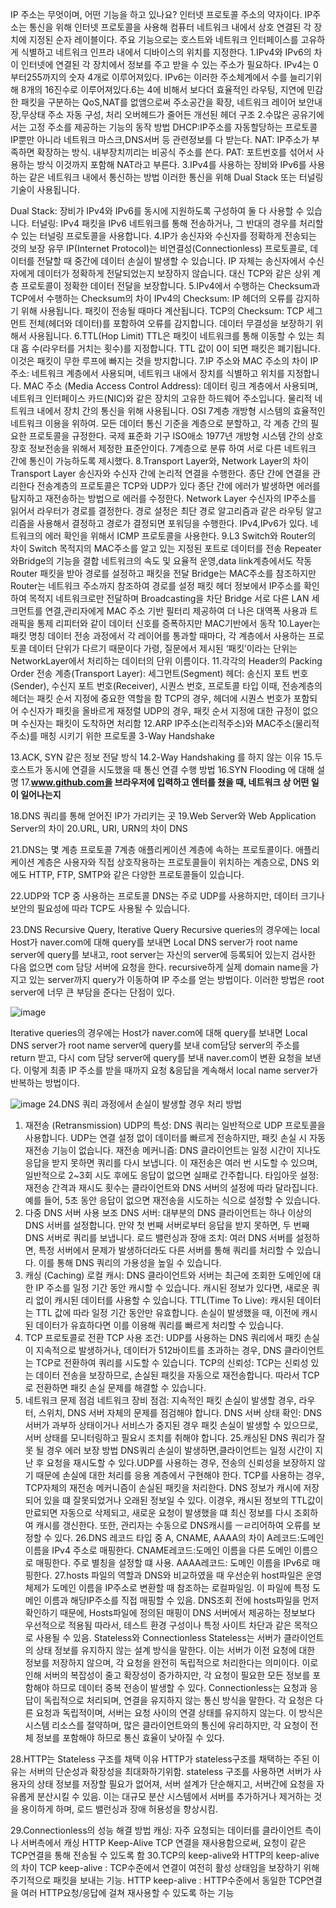 IP 주소는 무엇이며, 어떤 기능을 하고 있나요?
인터넷 프로토콜 주소의 약자이다. IP주소는 통신을 위해 인터넷 프로토콜을 사용해 컴퓨터 네트워크 내에서 상호 연결된 각 장치에 지정된 순자 레이블이다. 주요 기능으로는 호스트와 네트워크 인터페이스를 고유하게 식별하고 네트워크 인프라 내에서 디바이스의 위치를 지정한다.
1.IPv4와 IPv6의 차이
인터넷에 연결된 각 장치에서 정보를 주고 받을 수 있는 주소가 필요하다. IPv4는 0부터255까지의 숫자 4개로 이루어져있다. IPv6는 이러한 주소체계에서 수를 늘리기위해 8개의 16진수로 이루어져있다.6는 4에 비해서 보다더 효율적인 라우팅, 지연에 민감한 패킷을 구분하는 QoS,NAT를 없앰으로써 주소공간을 확장, 네트워크 레이어 보안내장,무상태 주소 자동 구성, 처리 오버헤드가 줄어든 개선된 헤더 구조
2.수많은 공유기에서는 고정 주소를 제공하는 기능의 동작 방법
DHCP:IP주소를 자동할당하는 프로토콜 IP뿐만 아니라 네트워크 마스크,DNS서버 등 관련정보를 다 받는다.
NAT: IP주소가 부족하면 확장하는 방식. 내부장치끼리는 비공식 주소를 쓴다.
PAT: 포트번호를 섞어서 사용하는 방식 이것까지 포함해 NAT라고 부른다.
3.IPv4를 사용하는 장비와 IPv6를 사용하는 같은 네트워크 내에서 통신하는 방법
이러한 통신을 위해 Dual Stack 또는 터널링 기술이 사용됩니다.

Dual Stack: 장비가 IPv4와 IPv6를 동시에 지원하도록 구성하여 둘 다 사용할 수 있습니다.
터널링: IPv4 패킷을 IPv6 네트워크를 통해 전송하거나, 그 반대의 경우를 처리할 수 있는 터널링 프로토콜을 사용합니다.
4.IP가 송신자와 수신자를 정확하게 전송되는 것의 보장 유무
IP(Internet Protocol)는 비연결성(Connectionless) 프로토콜로, 데이터를 전달할 때 중간에 데이터 손실이 발생할 수 있습니다. IP 자체는 송신자에서 수신자에게 데이터가 정확하게 전달되었는지 보장하지 않습니다. 대신 TCP와 같은 상위 계층 프로토콜이 정확한 데이터 전달을 보장합니다.
5.IPv4에서 수행하는 Checksum과 TCP에서 수행하는 Checksum의 차이
IPv4의 Checksum: IP 헤더의 오류를 감지하기 위해 사용됩니다. 패킷이 전송될 때마다 계산됩니다.
TCP의 Checksum: TCP 세그먼트 전체(헤더와 데이터)를 포함하여 오류를 감지합니다. 데이터 무결성을 보장하기 위해서 사용됩니다.
6.TTL(Hop Limit)
TTL은 패킷이 네트워크를 통해 이동할 수 있는 최대 홉 수(라우터를 거치는 횟수)를 지정합니다. TTL 값이 0이 되면 패킷은 폐기됩니다. 이것은 패킷이 무한 루프에 빠지는 것을 방지합니다.
7.IP 주소와 MAC 주소의 차이
IP 주소: 네트워크 계층에서 사용되며, 네트워크 내에서 장치를 식별하고 위치를 지정합니다.
MAC 주소 (Media Access Control Address): 데이터 링크 계층에서 사용되며, 네트워크 인터페이스 카드(NIC)와 같은 장치의 고유한 하드웨어 주소입니다. 물리적 네트워크 내에서 장치 간의 통신을 위해 사용됩니다.
OSI 7계층
개방형 시스템의 효율적인 네트워크 이용을 위하여. 모든 데이터 통신 기준을 계층으로 분할하고, 각 계층 간의 필요한 프로토콜을 규정한다.
국제 표준화 기구 ISO애소 1977년 개방형 시스템 간의 상호 장호 정보전송을 위해서 제정한 표준안이다.
7계층으로 분류 하여 서로 다른 네트워크 간에 통신이 가능하도록 제시했다.
8.Transport Layer와, Network Layer의 차이
Transport Layer 
송신자와 수신자 간에 논리적 연결을 수행한다.
종단 간에 연결을 관리한다
전송계층의 프로토콜은 TCP와 UDP가 있다
종단 간에 에러가 발생하면 에러를 탐지하고 재전송하는 방법으로 에러를 수정한다.
Network Layer 
수신자의 IP주소를 읽어서 라우터가 경로를 결정한다.
경로 설정은 최단 경로 알고리즘과 같은 라우팅 알고리즘을 사용해서 결정하고 경로가 결정되면 포워딩을 수행한다.
IPv4,IPv6가 있다.
네트워크의 에러 확인을 위해서 ICMP 프로토콜을 사용한다.
9.L3 Switch와 Router의 차이
Switch
목적지의 MAC주소를 알고 있는 지정된 포트로 데이터를 전송
Repeater와Bridge의 기능을 결합
네트워크의 속도 및 요율적 운영,data link계층에서도 작동
Router
패킷을 받아 경로를 설정하고 패킷을 전달
Bridge는 MAC주소를 참조하지만 Router는 네트워크 주소까지 참조하여 경로를 설정
패킷 헤더 정보에서 IP주소를 확인하여 목적지 네트워크로만 전달하며 Broadcasting을 차단
Bridge
서로 다른 LAN 세크먼트를 연결,관리자에게 MAC 주소 기반 필터리 제공하여 더 나은 대역폭 사용과 트래픽을 통제
리피터와 같이 데이터 신호를 증폭하지만 MAC기반에서 동작
10.Layer는 패킷 명칭
데이터 전송 과정에서 각 레이어를 통과할 때마다, 각 계층에서 사용하는 프로토콜 데이터 단위가 다르기 때문이다
가령, 질문에서 제시된 ‘패킷’이라는 단위는 NetworkLayer에서 처리하는 데이터의 단위 이름이다.
11.각각의 Header의 Packing Order
전송 계층(Transport Layer): 세그먼트(Segment)
헤더: 송신지 포트 번호(Sender), 수신지 포트 번호(Receiver), 시퀀스 번호, 프로토콜 타입
이때, 전송계층의 헤더는 패킷 순서 지정에 중요한 역할을 함 TCP의 경우, 헤더에 시퀀스 번호가 포함되어 수신자가 패킷을 올바르게 재정렬 UDP의 경우, 패킷 순서 지정에 대한 규정이 없으며 수신자는 패킷이 도착하면 처리함
12.ARP
IP주소(논리적주소)와 MAC주소(물리적주소)를 매칭 시키기 위한 프로토콜
3-Way Handshake

13.ACK, SYN 같은 정보 전달 방식
14.2-Way Handshaking 를 하지 않는 이유
15.두 호스트가 동시에 연결을 시도했을 때 통신 연결 수행 방법
16.SYN Flooding 에 대해 설명
17.**www.github.com을 브라우저에 입력하고 엔터를 쳤을 때, 네트워크 상 어떤 일이 일어나는지**

18.DNS 쿼리를 통해 얻어진 IP가 가리키는 곳
19.Web Server와 Web Application Server의 차이
20.URL, URI, URN의 차이
DNS

21.DNS는 몇 계층 프로토콜
7계층 애플리케이션 계층에 속하는 프로토콜이다. 
애플리케이션 계층은 사용자와 직접 상호작용하는 프로토콜들이 위치하는 계층으로, DNS 외에도 HTTP, FTP, SMTP와 같은 다양한 프로토콜들이 있습니다.

22.UDP와 TCP 중 사용하는 프로토콜
DNS는 주로 UDP를 사용하지만, 데이터 크기나 보안의 필요성에 따라 TCP도 사용될 수 있습니다.

23.DNS Recursive Query, Iterative Query
Recursive queries의 경우에는 local Host가 naver.com에 대해 query를 보내면 Local DNS server가 root name server에 query를 보내고, root server는 자신의 server에 등록되어 있는지 검사한 다음 없으면 com 담당 서버에 요청을 한다. recursive하게 실제 domain name을 가지고 있는 server까지 query가 이동하여 IP 주소를 얻는 방법이다. 이러한 방법은 root server에 너무 큰 부담을 준다는 단점이 있다.

![image](https://github.com/user-attachments/assets/2a44942c-1b1a-4633-8147-e7ac2c7dae4f)

Iterative queries의 경우에는 Host가 naver.com에 대해 query를 보내면 Local DNS server가 root name server에 query를 보내 com담당 server의 주소를 return 받고, 다시 com 담당 server에 query를 보내 naver.com이 변환 요청을 보낸다. 이렇게 최종 IP 주소를 받을 때까지 요청 &응답을 계속해서 local name server가 반복하는 방법이다.

![image](https://github.com/user-attachments/assets/4553d766-88b7-40de-92fa-e363b096c85e)
24.DNS 쿼리 과정에서 손실이 발생할 경우 처리 방법
  1. 재전송 (Retransmission)
  UDP의 특성: DNS 쿼리는 일반적으로 UDP 프로토콜을 사용합니다. UDP는 연결 설정 없이 데이터를 빠르게 전송하지만, 패킷 손실 시 자동 재전송 기능이 없습니다.
  재전송 메커니즘: DNS 클라이언트는 일정 시간이 지나도 응답을 받지 못하면 쿼리를 다시 보냅니다. 이 재전송은 여러 번 시도할 수 있으며, 일반적으로 2~3회 시도 후에도 응답이 없으면 실패로 간주합니다.
  타임아웃 설정: 재전송 간격과 재시도 횟수는 클라이언트와 DNS 서버의 설정에 따라 달라집니다. 예를 들어, 5초 동안 응답이 없으면 재전송을 시도하는 식으로 설정할 수 있습니다.
  2. 다중 DNS 서버 사용
  보조 DNS 서버: 대부분의 DNS 클라이언트는 하나 이상의 DNS 서버를 설정합니다. 만약 첫 번째 서버로부터 응답을 받지 못하면, 두 번째 DNS 서버로 쿼리를 보냅니다.
  로드 밸런싱과 장애 조치: 여러 DNS 서버를 설정하면, 특정 서버에서 문제가 발생하더라도 다른 서버를 통해 쿼리를 처리할 수 있습니다. 이를 통해 DNS 쿼리의 가용성을 높일 수 있습니다.
  3. 캐싱 (Caching)
  로컬 캐시: DNS 클라이언트와 서버는 최근에 조회한 도메인에 대한 IP 주소를 일정 기간 동안 캐시할 수 있습니다. 캐시된 정보가 있다면, 새로운 쿼리 없이 캐시된 데이터를 사용할 수 있습니다.
  TTL(Time To Live): 캐시된 데이터는 TTL 값에 따라 일정 기간 동안만 유효합니다. 손실이 발생했을 때, 이전에 캐시된 데이터가 유효하다면 이를 이용해 쿼리를 빠르게 처리할 수 있습니다.
  4. TCP 프로토콜로 전환
  TCP 사용 조건: UDP를 사용하는 DNS 쿼리에서 패킷 손실이 지속적으로 발생하거나, 데이터가 512바이트를 초과하는 경우, DNS 클라이언트는 TCP로 전환하여 쿼리를 시도할 수 있습니다.
  TCP의 신뢰성: TCP는 신뢰성 있는 데이터 전송을 보장하므로, 손실된 패킷을 자동으로 재전송합니다. 따라서 TCP로 전환하면 패킷 손실 문제를 해결할 수 있습니다.
  5. 네트워크 문제 점검
  네트워크 장비 점검: 지속적인 패킷 손실이 발생할 경우, 라우터, 스위치, DNS 서버 자체의 문제를 점검해야 합니다.
  DNS 서버 상태 확인: DNS 서버가 과부하 상태이거나 서비스가 중지된 경우 패킷 손실이 발생할 수 있으므로, 서버 상태를 모니터링하고 필요시 조치를 취해야 합니다.
25.캐싱된 DNS 쿼리가 잘못 될 경우 에러 보장 방법
  DNS쿼리 손실이 발생하면,클라이언트는 일정 시간이 지난 후 요청을 재시도할 수 있다.UDP를 사용하는 경우, 전송의 신뢰성을 보장하지 않기 때문에 손실에 대한 처리를 응용 계층에서 구현해야 한다. TCP를 사용하는 경우, TCP자체의 재전송 메커니즘이 손실된 패킷을 처리한다.
DNS 정보가 캐시에 저장되어 있을 떄 잘못되었거나 오래된 정보일 수 있다. 이경우, 캐시된 정보의 TTL값이 만료되면 자동으로 삭제되고, 새로운 요청이 발생했을 떄 최신 정보를 다시 조회하여 캐시를 갱신한다. 또한, 관리자는 수동으로 DNS캐시를 ㅡㄹ리어하여 오류를 보정할 수 있다.
26.DNS 레코드 타입 중 A, CNAME, AAAA의 차이
A레코드:도메인 이름을 IPv4 주소로 매핑한다.
CNAME레코드:도메인 이름을 다른 도메인 이름으로 매핑한다. 주로 별칭을 설정할 떄 사용.
AAAA레코드: 도메인 이름을 IPv6로 매핑한다.
27.hosts 파일의 역할과 DNS와 비교하였을 때 우선순위
host파일은 운영체제가 도메인 이름을 IP주소로 변환할 때 참조하는 로컬파일임. 이 파일에 특정 도메인 이름과 해당IP주소를 직접 매핑할 수 있음. DNS조회 전에 hosts파일을 먼저 확인하기 때문에, Hosts파일에 정의된 매핑이 DNS 서버에서 제공하는 정보보다 우선적으로 적용됨 따라서, 테스트 환경 구성이나 특정 사이트 차단과 같은 목적으로 사용될 수 있음.
Stateless와 Connectionless
Stateless는 서버가 클라이언트의 상태 정보를 유지하지 않는 설계 방식을 말한다. 이는 서버가 이전 요청에 대한 정보를 저장하지 않으며, 각 요청을 완전히 독립적으로 처리한다는 의미이다. 이로 인해 서버의 복잡성이 줄고 확장성이 증가하지만, 각 요청이 필요한 모든 정보를 포함해야 하므로 데이터 중복 전송이 발생할 수 있다.
Connectionless는 요청과 응답이 독립적으로 처리되며, 연결을 유지하지 않는 통신 방식을 말한다. 각 요청은 다른 요청과 독립적이며, 서버는 요청 사이의 연결 상태를 유지하지 않는다. 이 방식은 시스템 리소스를 절약하며, 많은 클라이언트와의 통신에 유리하지만, 각 요청이 전체 정보를 포함해야 하므로 통신 효율이 낮아질 수 있다.

28.HTTP는 Stateless 구조를 채택 이유
HTTP가 stateless구조를 채택하는 주된 이유는 서버의 단순성과 확장성을 최대화하기위함. stateless 구조를 사용하면 서버가 사용자의 상태 정보를 저장할 필요가 없어져, 서버 설계가 단순해지고, 서버간에 요청을 자유롭게 분산시킬 수 있음. 이는 대규모 분산 시스템에서 서버를 추가하거나 제거하는 것을 용이하게 하며, 로드 밸런싱과 장애 허용성을 향상시킴.

29.Connectionless의 성능 해결 방법
캐싱: 자주 요청되는 데이터를 클라이언트 측이나 서버측에서 캐싱
HTTP Keep-Alive TCP 연결을 재사용함으로써, 요청이 같은 TCP연결을 통해 전송될 수 있도록 함
30.TCP의 keep-alive와 HTTP의 keep-alive의 차이
  TCP keep-alive : TCP수준에서 연결이 여전히 활성 상태임을 보장하기 위해 주기적으로 패킷을 보내는 기능.
  HTTP keep-alive : HTTP수준에서 동일한 TCP연결을 여러 HTTP요청/응답에 걸쳐 재사용할 수 있도록 하는 기능
